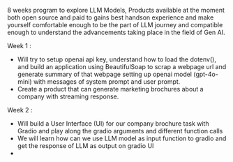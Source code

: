 8 weeks program to explore LLM Models, Products available at the moment both open source and paid to gains best handson experience and make yourself comfortable enough to be the part of LLM journey and compatible enough to understand the advancements taking place in the field of Gen AI.

Week 1 :
- Will try to setup openai api key, understand how to load the dotenv(), and build an application using BeautifulSoap to scrap a webpage url and generate summary of that webpage setting up openai model (gpt-4o-mini) with messages of system prompt and user prompt.
- Create a product that can generate marketing brochures about a company with streaming response.

Week 2 :
- Will build a User Interface (UI) for our company brochure task with Gradio and play along the gradio arguments and different function calls
- We will learn how can we use LLM model as input function to gradio and get the response of LLM as output on gradio UI
- 
